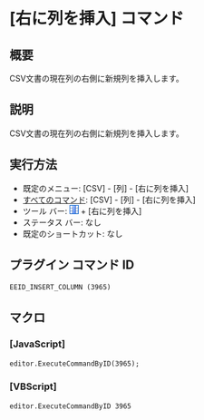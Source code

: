 # \[右に列を挿入\] コマンド

## 概要

CSV文書の現在列の右側に新規列を挿入します。

## 説明

CSV文書の現在列の右側に新規列を挿入します。

## 実行方法

- 既定のメニュー: \[CSV\] - \[列\] - \[右に列を挿入\]
- [すべてのコマンド](../../glossary/allcommands): \[CSV\] - \[列\] - \[右に列を挿入\]
- ツール バー: ![](../../images/columns_separators.png) \+ \[右に列を挿入\]
- ステータス バー: なし
- 既定のショートカット: なし

## プラグイン コマンド ID

```
EEID_INSERT_COLUMN (3965)
```

## マクロ

### \[JavaScript\]

```
editor.ExecuteCommandByID(3965);
```

### \[VBScript\]

```
editor.ExecuteCommandByID 3965
```

